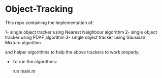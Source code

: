 # Object-Tracking

This repo containing the implementation of:

1- single object tracker using Nearest Neighbour algorithm
2- single object tracker using PDAF algorithm
3- single object tracker using Gaussian Mixture algorithm

and helper algorithms to help the above trackers to work properly.



- To run the algorithms:

	run main.m